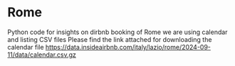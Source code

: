 # Rome
Python code for insights on dirbnb booking of Rome we are using calendar and listing CSV files
Please find the link attached for downloading the calendar file
https://data.insideairbnb.com/italy/lazio/rome/2024-09-11/data/calendar.csv.gz
